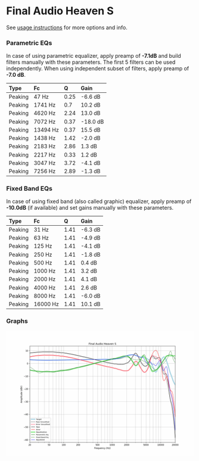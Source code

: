 # Final Audio Heaven S
See [usage instructions](https://github.com/jaakkopasanen/AutoEq#usage) for more options and info.

### Parametric EQs
In case of using parametric equalizer, apply preamp of **-7.1dB** and build filters manually
with these parameters. The first 5 filters can be used independently.
When using independent subset of filters, apply preamp of **-7.0 dB**.

| Type    | Fc       |    Q | Gain     |
|:--------|:---------|:-----|:---------|
| Peaking | 47 Hz    | 0.25 | -6.6 dB  |
| Peaking | 1741 Hz  | 0.7  | 10.2 dB  |
| Peaking | 4620 Hz  | 2.24 | 13.0 dB  |
| Peaking | 7072 Hz  | 0.37 | -18.0 dB |
| Peaking | 13494 Hz | 0.37 | 15.5 dB  |
| Peaking | 1438 Hz  | 1.42 | -2.0 dB  |
| Peaking | 2183 Hz  | 2.86 | 1.3 dB   |
| Peaking | 2217 Hz  | 0.33 | 1.2 dB   |
| Peaking | 3047 Hz  | 3.72 | -4.1 dB  |
| Peaking | 7256 Hz  | 2.89 | -1.3 dB  |

### Fixed Band EQs
In case of using fixed band (also called graphic) equalizer, apply preamp of **-10.0dB**
(if available) and set gains manually with these parameters.

| Type    | Fc       |    Q | Gain    |
|:--------|:---------|:-----|:--------|
| Peaking | 31 Hz    | 1.41 | -6.3 dB |
| Peaking | 63 Hz    | 1.41 | -4.9 dB |
| Peaking | 125 Hz   | 1.41 | -4.1 dB |
| Peaking | 250 Hz   | 1.41 | -1.8 dB |
| Peaking | 500 Hz   | 1.41 | 0.4 dB  |
| Peaking | 1000 Hz  | 1.41 | 3.2 dB  |
| Peaking | 2000 Hz  | 1.41 | 4.1 dB  |
| Peaking | 4000 Hz  | 1.41 | 2.6 dB  |
| Peaking | 8000 Hz  | 1.41 | -6.0 dB |
| Peaking | 16000 Hz | 1.41 | 10.1 dB |

### Graphs
![](./Final%20Audio%20Heaven%20S.png)
